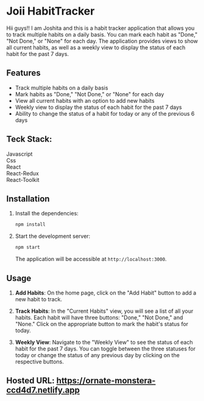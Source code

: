# Joii HabitTracker
Hii guys!! I am Joshita and this is a habit tracker application that allows you to track multiple habits on a daily basis. You can mark each habit as "Done," "Not Done," or "None" for each day. The application provides views to show all current habits, as well as a weekly view to display the status of each habit for the past 7 days.

## Features

- Track multiple habits on a daily basis
- Mark habits as "Done," "Not Done," or "None" for each day
- View all current habits with an option to add new habits
- Weekly view to display the status of each habit for the past 7 days
- Ability to change the status of a habit for today or any of the previous 6 days

## Teck Stack:<br>
Javascript<br>
Css<br>
React<br>
React-Redux<br>
React-Toolkit

## Installation
1. Install the dependencies:

   ```bash
   npm install
   ```

2. Start the development server:

   ```bash
   npm start
   ```

   The application will be accessible at `http://localhost:3000`.

## Usage

1. **Add Habits**: On the home page, click on the "Add Habit" button to add a new habit to track.

2. **Track Habits**: In the "Current Habits" view, you will see a list of all your habits. Each habit will have three buttons: "Done," "Not Done," and "None." Click on the appropriate button to mark the habit's status for today.

3. **Weekly View**: Navigate to the "Weekly View" to see the status of each habit for the past 7 days. You can toggle between the three statuses for today or change the status of any previous day by clicking on the respective buttons.
## Hosted URL: https://ornate-monstera-ccd4d7.netlify.app

